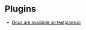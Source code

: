 # Plugins

- [Docs are available on testplane.io](https://testplane.io/docs/v8/html-reporter/html-reporter-plugins/)
